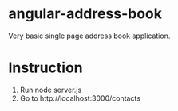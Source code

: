 angular-address-book
====================

Very basic single page address book application.

Instruction
===========
1. Run node server.js
2. Go to http://localhost:3000/contacts
